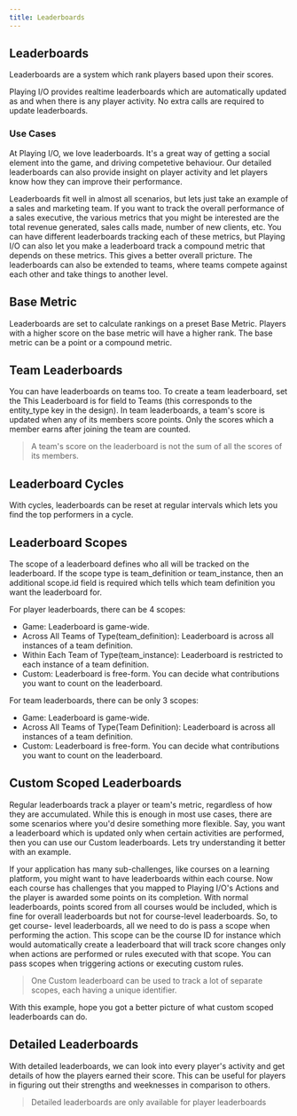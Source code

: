 ```yaml
---
title: Leaderboards
---
```


## Leaderboards

Leaderboards are a system which rank players based upon their scores.

Playing I/O provides realtime leaderboards which are automatically updated as and when there is any player activity. No extra calls are required to update leaderboards.

### Use Cases

At Playing I/O, we love leaderboards. It's a great way of getting a social element into the game, and driving competetive behaviour. Our detailed leaderboards can also provide insight on player activity and let players know how they can improve their performance.

Leaderboards fit well in almost all scenarios, but lets just take an example of a sales and marketing team. If you want to track the overall performance of a sales executive, the various metrics that you might be interested are the total revenue generated, sales calls made, number of new clients, etc. You can have different leaderboards tracking each of these metrics, but Playing I/O can also let you make a leaderboard track a compound metric that depends on these metrics. This gives a better overall pricture. The leaderboards can also be extended to teams, where teams compete against each other and take things to another level.


## Base Metric

Leaderboards are set to calculate rankings on a preset Base Metric. Players with a higher score on the base metric will have a higher rank. The base metric can be a point or a compound metric.


## Team Leaderboards

You can have leaderboards on teams too. To create a team leaderboard, set the This Leaderboard is for field to Teams (this corresponds to the entity_type key in the design). In team leaderboards, a team's score is updated when any of its members score points. Only the scores which a member earns after joining the team are counted.

> A team's score on the leaderboard is not the sum of all the scores of its members.


## Leaderboard Cycles

With cycles, leaderboards can be reset at regular intervals which lets you find the top performers in a cycle.


## Leaderboard Scopes

The scope of a leaderboard defines who all will be tracked on the leaderboard. If the scope type is team_definition or team_instance, then an additional scope.id field is required which tells which team definition you want the leaderboard for.

For player leaderboards, there can be 4 scopes:

* Game: Leaderboard is game-wide.
* Across All Teams of Type(team_definition): Leaderboard is across all instances of a team definition.
* Within Each Team of Type(team_instance): Leaderboard is restricted to each instance of a team definition.
* Custom: Leaderboard is free-form. You can decide what contributions you want to count on the leaderboard.

For team leaderboards, there can be only 3 scopes:

* Game: Leaderboard is game-wide.
* Across All Teams of Type(Team Definition): Leaderboard is across all instances of a team definition.
* Custom: Leaderboard is free-form. You can decide what contributions you want to count on the leaderboard.


## Custom Scoped Leaderboards

Regular leaderboards track a player or team's metric, regardless of how they are accumulated. While this is enough in most use cases, there are some scenarios where you'd desire something more flexible. Say, you want a leaderboard which is updated only when certain activities are performed, then you can use our Custom leaderboards. Lets try understanding it better with an example.

If your application has many sub-challenges, like courses on a learning platform, you might want to have leaderboards within each course. Now each course has challenges that you mapped to Playing I/O's Actions and the player is awarded some points on its completion. With normal leaderboards, points scored from all courses would be included, which is fine for overall leaderboards but not for course-level leaderboards. So, to get course- level leaderboards, all we need to do is pass a scope when performing the action. This scope can be the course ID for instance which would automatically create a leaderboard that will track score changes only when actions are performed or rules executed with that scope. You can pass scopes when triggering actions or executing custom rules.

> One Custom leaderboard can be used to track a lot of separate scopes, each having a unique identifier.

With this example, hope you got a better picture of what custom scoped leaderboards can do.


## Detailed Leaderboards

With detailed leaderboards, we can look into every player's activity and get details of how the players earned their score. This can be useful for players in figuring out their strengths and weeknesses in comparison to others.

> Detailed leaderboards are only available for player leaderboards


